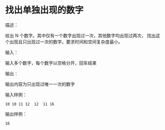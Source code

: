 # 找出单独出现的数字

描述：  

  给出 N 个数字。其中仅有一个数字出现过一次，其他数字均出现过两次，
  找出这个出现且只出现过一次的数字。要求时间和空间复杂度最小。  

输入：  

  输入多个数字，每个数字以空格分开，回车结束

输出：  

  输出内容为只出现过唯一一次的数字

输入样例：  

```
10 10 11 12  12  11 16
```

输出样例：  

```
16
```